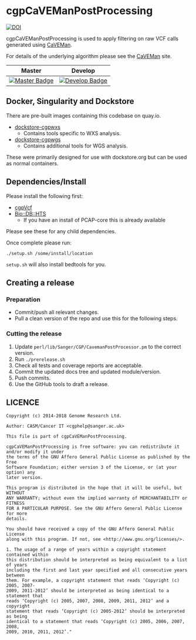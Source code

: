 # cgpCaVEManPostProcessing

[![DOI][zenodo-badge]][zenodo-link]

cgpCaVEManPostProcessing is used to apply filtering on raw VCF calls generated using [CaVEMan][caveman].

For details of the underlying algorithm please see the [CaVEMan][caveman] site.

| Master                                        | Develop                                         |
| --------------------------------------------- | ----------------------------------------------- |
| [![Master Badge][circle-master]][circle-base] | [![Develop Badge][circle-develop]][circle-base] |

## Docker, Singularity and Dockstore

There are pre-built images containing this codebase on quay.io.

* [dockstore-cgpwxs][ds-cgpwxs-git]
  * Contains tools specific to WXS analysis.
* [dockstore-cgpwgs][ds-cgpwgs-git]
  * Contains additional tools for WGS analysis.

These were primarily designed for use with dockstore.org but can be used as normal containers.

## Dependencies/Install
Please install the following first:

* [cgpVcf][cgpvcf]
* [Bio::DB::HTS][bio-db-hts]
    * If you have an install of PCAP-core this is already available

Please see these for any child dependencies.

Once complete please run:

```
./setup.sh /some/install/location
```

`setup.sh` will also install bedtools for you.

## Creating a release

### Preparation

* Commit/push all relevant changes.
* Pull a clean version of the repo and use this for the following steps.

### Cutting the release

1. Update `perl/lib/Sanger/CGP/CavemanPostProcessor.pm` to the correct version.
2. Run `./prerelease.sh`
3. Check all tests and coverage reports are acceptable.
4. Commit the updated docs tree and updated module/version.
5. Push commits.
6. Use the GitHub tools to draft a release.

## LICENCE

```
Copyright (c) 2014-2018 Genome Research Ltd.

Author: CASM/Cancer IT <cgphelp@sanger.ac.uk>

This file is part of cgpCaVEManPostProcessing.

cgpCaVEManPostProcessing is free software: you can redistribute it and/or modify it under
the terms of the GNU Affero General Public License as published by the Free
Software Foundation; either version 3 of the License, or (at your option) any
later version.

This program is distributed in the hope that it will be useful, but WITHOUT
ANY WARRANTY; without even the implied warranty of MERCHANTABILITY or FITNESS
FOR A PARTICULAR PURPOSE. See the GNU Affero General Public License for more
details.

You should have received a copy of the GNU Affero General Public License
along with this program. If not, see <http://www.gnu.org/licenses/>.

1. The usage of a range of years within a copyright statement contained within
this distribution should be interpreted as being equivalent to a list of years
including the first and last year specified and all consecutive years between
them. For example, a copyright statement that reads ‘Copyright (c) 2005, 2007-
2009, 2011-2012’ should be interpreted as being identical to a statement that
reads ‘Copyright (c) 2005, 2007, 2008, 2009, 2011, 2012’ and a copyright
statement that reads ‘Copyright (c) 2005-2012’ should be interpreted as being
identical to a statement that reads ‘Copyright (c) 2005, 2006, 2007, 2008,
2009, 2010, 2011, 2012’."
```

<!-- References -->
[caveman]: http://cancerit.github.io/CaVEMan
[cgpvcf]: https://github.com/cancerit/cgpVcf/releases
[bio-db-hts]: http://search.cpan.org/dist/Bio-DB-HTS
[ds-cgpwxs-git]: https://github.com/cancerit/dockstore-cgpwxs
[ds-cgpwgs-git]: https://github.com/cancerit/dockstore-cgpwgs

<!-- Travis -->
[travis-base]: https://travis-ci.org/cancerit/cgpCaVEManPostProcessing
[travis-master]: https://travis-ci.org/cancerit/cgpCaVEManPostProcessing.svg?branch=master
[travis-develop]: https://travis-ci.org/cancerit/cgpCaVEManPostProcessing.svg?branch=dev

<!-- Circle-ci -->
[circle-base]: https://circleci.com/gh/cancerit/cgpCaVEManPostProcessing.svg?style=shield
[circle-master]: https://circleci.com/gh/cancerit/cgpCaVEManPostProcessing.svg?style=shield&branch=master;
[circle-develop]: https://circleci.com/gh/cancerit/cgpCaVEManPostProcessing.svg?style=shield&branch=dev;

<!-- Zenodo -->
[zenodo-badge]: https://zenodo.org/badge/doi/10.5281/zenodo.18404.svg
[zenodo-link]: http://dx.doi.org/10.5281/zenodo.18404

